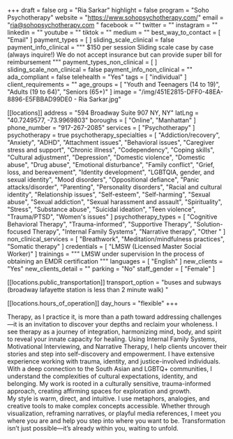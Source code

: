 +++
draft = false
org = "Ria Sarkar"
highlight = false
program = "Soho Psychotherapy"
website = "https://www.sohopsychotherapy.com/"
email = "ria@sohopsychotherapy.com "
facebook = ""
twitter = ""
instagram = ""
linkedin = ""
youtube = ""
tiktok = ""
medium = ""
best_way_to_contact = [ "Email" ]
payment_types = [ ]
sliding_scale_clinical = false
payment_info_clinical = """
$150 per session 
Sliding scale case by case (always inquire!)
We do not accept insurance but can provide super bill for reimbursement """
payment_types_non_clinical = [ ]
sliding_scale_non_clinical = false
payment_info_non_clinical = ""
ada_compliant = false
telehealth = "Yes"
tags = [ "individual" ]
client_requirements = ""
age_groups = [
  "Youth and Teenagers (14 to 19)",
  "Adults (19 to 64)",
  "Seniors (65+)"
]
image = "/img/451E2815-DFF0-48EA-8896-E5FBBAD99DE0 - Ria Sarkar.jpg"

[[locations]]
address = "594 Broadway Suite 907 NY, NY"
latLng = "40.7249577, -73.9969803"
boroughs = [ "Online", "Manhattan" ]
phone_number = "917-267-2085"
services = [ "Psychotherapy" ]
psychotherapy = true
psychotherapy_specialties = [
  "Addiction/recovery",
  "Anxiety",
  "ADHD",
  "Attachment issues",
  "Behavioral issues",
  "Caregiver stress and support",
  "Chronic illness",
  "Codependency",
  "Coping skills",
  "Cultural adjustment",
  "Depression",
  "Domestic violence",
  "Domestic abuse",
  "Drug abuse",
  "Emotional disturbance",
  "Family conflict",
  "Grief, loss, and bereavement",
  "Identity development",
  "LGBTQIA, gender, and sexual identity",
  "Mood disorders",
  "Oppositional defiance",
  "Panic attacks/disorder",
  "Parenting",
  "Personality disorders",
  "Racial and cultural identity",
  "Relationship issues",
  "Self-esteem",
  "Self-harming",
  "Sexual abuse",
  "Sexual addiction",
  "Sexual harassment and assault",
  "Spirituality",
  "Stress",
  "Substance abuse",
  "Suicidal ideation",
  "Teen violence",
  "Trauma/PTSD",
  "Women's issues"
]
psychotherapy_types = [
  "Cognitive Behavioral Therapy",
  "Trauma-informed",
  "Supportive Therapy",
  "Solution-focused Therapy",
  "Internal Family Systems",
  "Narrative therapy",
  "Other "
]
non_clinical_services = [
  "Breathwork",
  "Meditation/mindfulness practices",
  "Somatic therapy"
]
credentials = [ "LMSW (Licensed Master Social Worker)" ]
trainings = """
LMSW under supervision 
In the process of obtaining an EMDR certification """
languages = [ "English" ]
new_clients = "Yes"
new_clients_detail = ""
parking = "No"
staff_gender = [ "Female" ]

  [[locations.public_transportation]]
  transport_option = "buses and subways (broadway lafayette station is less than 2 minute walk) "

  [[locations.hours_of_operation]]
  day_hours = "flexible"
+++

Therapy, as I practice it, is more than a path toward addressing challenges—it is an invitation to discover your depths and reclaim your wholeness. I see therapy as a journey of integration, harmonizing mind, body, and spirit to reveal your innate capacity for healing. Using Internal Family Systems, Motivational Interviewing, and Narrative Therapy, I help clients uncover their stories and step into self-discovery and empowerment. I have extensive experience working with trauma, identity, and justice-involved individuals. <br>
With a deep connection to the South Asian and LGBTQ+ communities, I understand the complexities of cultural expectations, identity, and belonging. My work is rooted in a culturally sensitive, trauma-informed approach, creating affirming spaces for exploration and growth. <br>
My style is warm, direct, and intuitive. I use metaphors, analogies, and creative tools to make complex concepts accessible. Whether through visualization, reframing narratives, or playful media references, I meet you where you are and help you step into where you want to be. Transformation isn’t just possible—it’s already within you, waiting to unfold. <br>
